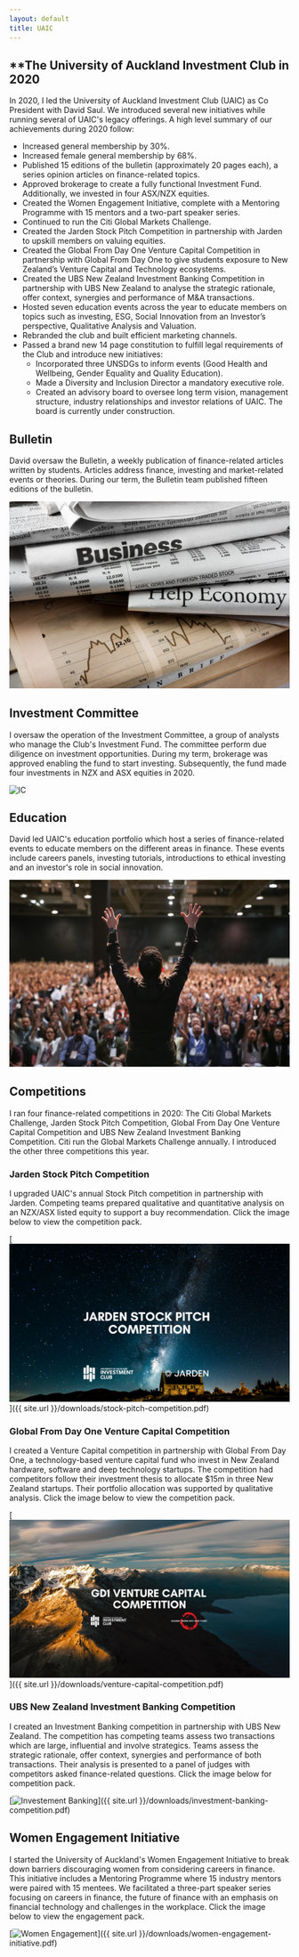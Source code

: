 ```yaml
---
layout: default
title: UAIC
---
```


## **The University of Auckland Investment Club in 2020 ##

In 2020, I led the University of Auckland Investment Club (UAIC) as Co President with David Saul. We introduced several new initiatives while running several of UAIC's legacy offerings. A high level summary of our achievements during 2020 follow:

* Increased general membership by 30%.
* Increased female general membership by 68%.
* Published 15 editions of the bulletin (approximately 20 pages each), a series opinion articles on finance-related topics.
* Approved brokerage to create a fully functional Investment Fund. Additionally, we invested in four ASX/NZX equities.
* Created the Women Engagement Initiative, complete with a Mentoring Programme with 15 mentors and a two-part speaker series.
* Continued to run the Citi Global Markets Challenge.
* Created the Jarden Stock Pitch Competition in partnership with Jarden to upskill members on valuing equities.
* Created the Global From Day One Venture Capital Competition in partnership with Global From Day One to give students exposure to New Zealand’s Venture Capital and Technology ecosystems.
* Created the UBS New Zealand Investment Banking Competition in partnership with UBS New Zealand to analyse the strategic rationale, offer context, synergies and performance of M&A transactions.
* Hosted seven education events across the year to educate members on topics such as investing, ESG, Social Innovation from an Investor’s perspective, Qualitative Analysis and Valuation.
* Rebranded the club and built efficient marketing channels.
* Passed a brand new 14 page constitution to fulfill legal requirements of the Club and introduce new initiatives:
    * Incorporated three UNSDGs to inform events (Good Health and Wellbeing, Gender Equality and Quality Education).
    * Made a Diversity and Inclusion Director a mandatory executive role.
    * Created an advisory board to oversee long term vision, management structure, industry relationships and investor relations of UAIC. The board is currently under construction.

## **Bulletin**
David oversaw the Bulletin, a weekly publication of finance-related articles written by students. Articles address finance, investing and market-related events or theories. During our term, the Bulletin team published fifteen editions of the bulletin.

![ Bulletin](/assets/images/bulletin.jpeg)

## **Investment Committee**
I oversaw the operation of the Investment Committee, a group of analysts who manage the Club's Investment Fund. The committee perform due diligence on investment opportunities. During my term, brokerage was approved enabling the fund to start investing. Subsequently, the fund made four investments in NZX and ASX equities in 2020. 

![ IC ](/assets/images/IC.jpeg)

## **Education**
David led UAIC's education portfolio which host a series of finance-related events to educate members on the different areas in finance. These events include careers panels, investing tutorials, introductions to ethical investing and an investor's role in social innovation.

![ Education ](/assets/images/education.jpeg)

## **Competitions**
I ran four finance-related competitions in 2020: The Citi Global Markets Challenge, Jarden Stock Pitch Competition, Global From Day One Venture Capital Competition and UBS New Zealand Investment Banking Competition. Citi run the Global Markets Challenge annually.  I introduced the other three competitions this year.

### **Jarden Stock Pitch Competition**
I upgraded UAIC's annual Stock Pitch competition in partnership with Jarden. Competing teams prepared qualitative and
quantitative analysis on an NZX/ASX listed equity to support a buy recommendation. Click the image below to view the competition pack.

[![Stock Pitch](/assets/images/jsp.png)]({{ site.url }}/downloads/stock-pitch-competition.pdf)

### **Global From Day One Venture Capital Competition**
I created a Venture Capital competition in partnership with Global From Day One, a technology-based venture capital fund who invest in
New Zealand hardware, software and deep technology startups. The competition had competitors follow their investment thesis to allocate $15m in three New Zealand startups. Their portfolio allocation was supported by qualitative analysis. Click the image below to view the competition pack.

[![Venture Capital](/assets/images/VC.png)]({{ site.url }}/downloads/venture-capital-competition.pdf)

### **UBS New Zealand Investment Banking Competition**
I created an Investment Banking competition in partnership with UBS New Zealand. The competition has competing teams assess two transactions which are large, influential and involve strategics. Teams assess the strategic rationale, offer context, synergies and performance of both transactions. Their analysis is presented to a panel of judges with competitors asked finance-related questions.  Click the image below for competition pack.

[![Investement Banking](/assets/images/IB.png)]({{ site.url }}/downloads/investment-banking-competition.pdf)

## **Women Engagement Initiative**

I started the University of Auckland's Women Engagement Initiative to break down barriers discouraging women from considering careers in finance. This initiative includes a Mentoring Programme where 15 industry mentors were paired with 15 mentees. We facilitated a three-part speaker series focusing on careers in finance, the future of finance with an emphasis on financial technology and challenges in the workplace. Click the image below to view the engagement pack.

[![Women Engagement](/assets/images/wei.jpg)]({{ site.url }}/downloads/women-engagement-initiative.pdf)



